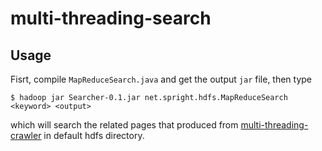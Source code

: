 # multi-threading-search

## Usage

Fisrt, compile `MapReduceSearch.java` and get the output `jar` file, then type

```
$ hadoop jar Searcher-0.1.jar net.spright.hdfs.MapReduceSearch <keyword> <output>
```

which will search the related pages that produced from [multi-threading-crawler](https://github.com/nckuds/multi-threading-crawler) in default hdfs directory.
